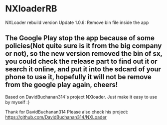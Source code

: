 # NXloaderRB
NXLoader rebuild version
Update 1.0.6:
Remove bin file inside the app

## The Google Play stop the app because of some policies(Not quite sure is it from the big company or not), so the new version removed the bin of sx, you could check the release part to find out it or search it online, and put it into the sdcard of your phone to use it, hopefully it will not be remove from the google play again, cheers!



Based on DavidBuchanan314`s project NXloader. Just make it easy to use by myself :}

Thank for DavidBuchanan314
Please also check his project:
https://github.com/DavidBuchanan314/NXLoader
